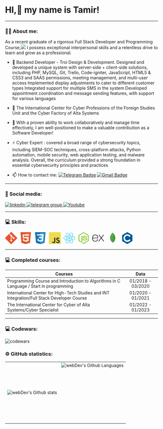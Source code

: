 # HI,👋 my name is Tamir!

---

### 👨‍💻 About me:

As a recent graduate of a rigorous Full Stack Developer and Programming Course,<img src="https://media.giphy.com/media/WUlplcMpOCEmTGBtBW/giphy.gif" width="30px"> I possess exceptional
interpersonal skills and a relentless drive to learn and grow as a professional.

- 🔭 Backend Developer - Troi Design & Development.
  Designed and developed a unique system with server-side + client-side solutions, including PHP, MySQL, Git, Trello, Code-igniter, JavaScript, HTML5 & CSS3 and SAAS
  permissions, meeting management, and multi-user access
  Implemented display adjustments to cater to different customer types
  Integrated support for multiple SMS in the system
  Developed appointment coordination and message sending features, with support for various languages

- 🌱 The International Center for Cyber Professions of the Foreign Studies Unit and the Cyber Factory of
  Alta Systems

- 👯 With a proven ability to work
  collaboratively and manage time effectively, I am well-positioned to make a valuable contribution as a
  Software Developer!

- ⚡ Cyber Expert :
  covered a broad range of cybersecurity topics, including SIEM-SOC techniques, cross-platform
  attacks, Python automation, mobile security, web application testing, and malware analysis. Overall, the
  curriculum provided a strong foundation in essential cybersecurity principles and practices

- 📫 How to contact me: [![Telegram Badge](https://img.shields.io/badge/-timorust-blue?style=flat&logo=Telegram&logoColor=white)](https://t.me/timorust) [![Gmail Badge](https://img.shields.io/badge/-Gmail-red?style=flat&logo=Gmail&logoColor=white)](mailto:timorust1@gmail.com)

---

### 🤝 Social media:

  <div id="badges">
    <a href="https://www.linkedin.com/in/tamir-rustamov-b4240561/" target="_blank">
      <img src="https://cdn-icons-png.flaticon.com/512/2504/2504799.png" width="40" height="40" alt="linkedin" />
    </a>
    <a href="https://t.me/timorust" target="_blank">
      <img src="https://cdn-icons-png.flaticon.com/512/2111/2111646.png" width="40" height="40" alt="telegram group" />
    </a>
    <a href="https://www.youtube.com/channel/UCfzfs0dVGU1pb-bkfKWNeFA" target="_blank">
      <img src="https://cdn-icons-png.flaticon.com/512/3670/3670147.png" width="40" height="40" alt="Youtube"/>
    </a>
   
  </div>

---

### 💻 Skills:

<div>
  <img src="https://github.com/devicons/devicon/blob/master/icons/git/git-original.svg" title="git" alt="git" width="40" height="40"/>&nbsp
  <img src="https://github.com/devicons/devicon/blob/master/icons/html5/html5-original.svg" title="html5" alt="html5" width="40" height="40"/>&nbsp
  <img src="https://github.com/devicons/devicon/blob/master/icons/css3/css3-original.svg" title="css" alt="css" width="40" height="40"/>&nbsp
  <img src="https://github.com/devicons/devicon/blob/master/icons/javascript/javascript-original.svg" title="javascript" alt="javascript" width="40" height="40"/>&nbsp
  <img src="https://github.com/devicons/devicon/blob/master/icons/react/react-original.svg" title="reactjs" alt="reactjs" width="40" height="40"/>&nbsp
  <img src="https://github.com/devicons/devicon/blob/master/icons/nodejs/nodejs-original.svg" title="nodejs" alt="nodejs" width="40" height="40"/>&nbsp
  <img src="https://github.com/devicons/devicon/blob/master/icons/express/express-original.svg" title="express" alt="express" width="40" height="40"/>&nbsp
  <img src="https://github.com/devicons/devicon/blob/master/icons/mongodb/mongodb-original.svg" title="mongodb" alt="mongodb" width="40" height="40"/>&nbsp
  <img src="https://github.com/devicons/devicon/blob/master/icons/c/c-plain.svg" title="C" alt="C" width="40" height="40"/>&nbsp;
</div>

---

<!-- ### 🛠 Tools:

<div>
  <img src="https://upload.wikimedia.org/wikipedia/commons/9/90/DaVinci_Resolve_17_logo.svg" title="DaVinci Resolve" alt="DaVinci Resolve" width="40" height="40"/>&nbsp;
  <img src="https://github.com/devicons/devicon/blob/master/icons/photoshop/photoshop-plain.svg" title="photoshop" alt="photoshop" width="40" height="40"/>&nbsp;
  <img src="https://github.com/devicons/devicon/blob/master/icons/canva/canva-original.svg" title="canva" alt="canva" width="40" height="40"/>&nbsp;
  <img src="https://github.com/devicons/devicon/blob/master/icons/figma/figma-original.svg" title="figma" alt="figma" width="40" height="40"/>&nbsp;
  <img src="https://upload.wikimedia.org/wikipedia/commons/9/9e/YouTube_Logo_%282013-2017%29.svg" title="YouTube" alt="YouTube" width="40" height="40"/>&nbsp;
  <img src="https://github.com/devicons/devicon/blob/master/icons/raspberrypi/raspberrypi-original.svg" title="raspberrypi" alt="raspberrypi" width="40" height="40"/>&nbsp;
</div>

--- -->

### 💻 Completed courses:

| Courses                                                                                    |       Data        |
| ------------------------------------------------------------------------------------------ | :---------------: |
| Programming Course and Introduction to Algorithms in C Language / Start in programming     | 01/2018 - 03/2020 |
| International Center for High-Tech Studies and INT Integration/Full Stack Developer Course | 01/2020 - 01/2021 |
| The International Center for Cyber of Alta Systems/Cyber Specialist                        | 01/2022 - 01/2023 |

---

### 💻 Codewars:

![codewars](https://www.codewars.com/users/timorust/badges/large)

### ⚙️ GitHub statistics:

<table>
  <tr>
    <td>
      <img align="left" src="http://github-readme-streak-stats.herokuapp.com?user=timorust&theme=dark&background=000000" alt="webDev's Github stats" />
    </td>
    <td>
      <img height="195px" align="right" alt="webDev's Github Languages" src="https://github-readme-stats-sigma-five.vercel.app/api/top-langs/?username=timorust&layout=compact&theme=vision-friendly-dark" />
    </td>
  </tr>
</table>
